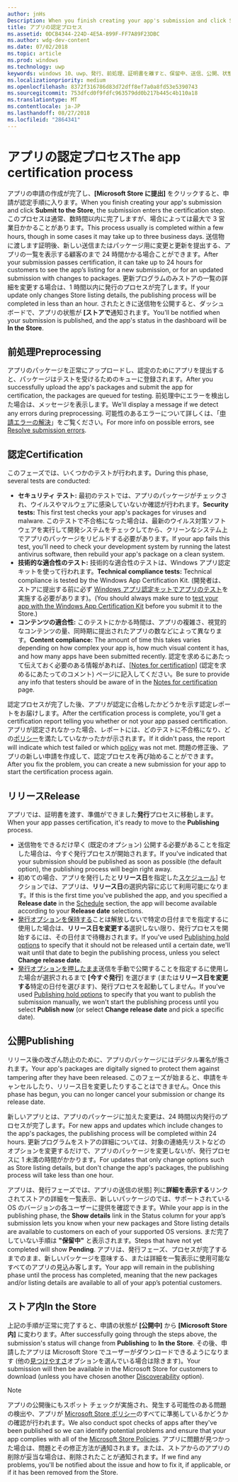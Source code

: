 ```yaml
---
author: jnHs
Description: When you finish creating your app's submission and click Submit to the Store, the submission enters the certification step.
title: アプリの認定プロセス
ms.assetid: 0DCB4344-224D-4E5A-899F-FF7A89F23DBC
ms.author: wdg-dev-content
ms.date: 07/02/2018
ms.topic: article
ms.prod: windows
ms.technology: uwp
keywords: windows 10、uwp、発行、前処理、証明書を離すと、保留中、送信、公開、状態、時間
ms.localizationpriority: medium
ms.openlocfilehash: 8372f316786d83d72dff8ef7a0a8fd53e5390743
ms.sourcegitcommit: 753dfcd0f9fdfc963579dd0b217b445c4b110a18
ms.translationtype: MT
ms.contentlocale: ja-JP
ms.lasthandoff: 08/27/2018
ms.locfileid: "2864341"
---
```

# <a name="the-app-certification-process"></a><span data-ttu-id="75e3f-103">アプリの認定プロセス</span><span class="sxs-lookup"><span data-stu-id="75e3f-103">The app certification process</span></span>

<span data-ttu-id="75e3f-104">アプリの申請の作成が完了し、**[Microsoft Store に提出]** をクリックすると、申請が認定手順に入ります。</span><span class="sxs-lookup"><span data-stu-id="75e3f-104">When you finish creating your app's submission and click **Submit to the Store**, the submission enters the certification step.</span></span> <span data-ttu-id="75e3f-105">このプロセスは通常、数時間以内に完了しますが、場合によっては最大で 3 営業日かかることがあります。</span><span class="sxs-lookup"><span data-stu-id="75e3f-105">This process usually is completed within a few hours, though in some cases it may take up to three business days.</span></span> <span data-ttu-id="75e3f-106">送信物に渡します証明後、新しい送信またはパッケージ用に変更と更新を提出する、アプリの一覧を表示する顧客のまで 24 時間かかる場合ことができます。</span><span class="sxs-lookup"><span data-stu-id="75e3f-106">After your submission passes certification, it can take up to 24 hours for customers to see the app’s listing for a new submission, or for an updated submission with changes to packages.</span></span> <span data-ttu-id="75e3f-107">更新プログラムのみストアの一覧の詳細を変更する場合は、1 時間以内に発行のプロセスが完了します。</span><span class="sxs-lookup"><span data-stu-id="75e3f-107">If your update only changes Store listing details, the publishing process will be completed in less than an hour.</span></span>  <span data-ttu-id="75e3f-108">されたときに送信物を公開すると、ダッシュ ボードで、アプリの状態が **[ストアで**通知されます。</span><span class="sxs-lookup"><span data-stu-id="75e3f-108">You'll be notified when your submission is published, and the app's status in the dashboard will be **In the Store**.</span></span>

## <a name="preprocessing"></a><span data-ttu-id="75e3f-109">前処理</span><span class="sxs-lookup"><span data-stu-id="75e3f-109">Preprocessing</span></span>

<span data-ttu-id="75e3f-110">アプリのパッケージを正常にアップロードし、認定のためにアプリを提出すると、パッケージはテストを受けるためのキューに登録されます。</span><span class="sxs-lookup"><span data-stu-id="75e3f-110">After you successfully upload the app's packages and submit the app for certification, the packages are queued for testing.</span></span> <span data-ttu-id="75e3f-111">前処理中にエラーを検出した場合は、メッセージを表示します。</span><span class="sxs-lookup"><span data-stu-id="75e3f-111">We'll display a message if we detect any errors during preprocessing.</span></span> <span data-ttu-id="75e3f-112">可能性のあるエラーについて詳しくは、「[申請エラーの解決](resolve-submission-errors.md)」をご覧ください。</span><span class="sxs-lookup"><span data-stu-id="75e3f-112">For more info on possible errors, see [Resolve submission errors](resolve-submission-errors.md).</span></span>

## <a name="certification"></a><span data-ttu-id="75e3f-113">認定</span><span class="sxs-lookup"><span data-stu-id="75e3f-113">Certification</span></span>

<span data-ttu-id="75e3f-114">このフェーズでは、いくつかのテストが行われます。</span><span class="sxs-lookup"><span data-stu-id="75e3f-114">During this phase, several tests are conducted:</span></span>

-   <span data-ttu-id="75e3f-115">**セキュリティ テスト:** 最初のテストでは、アプリのパッケージがチェックされ、ウイルスやマルウェアに感染していないか確認が行われます。</span><span class="sxs-lookup"><span data-stu-id="75e3f-115">**Security tests:** This first test checks your app's packages for viruses and malware.</span></span> <span data-ttu-id="75e3f-116">このテストで不合格になった場合は、最新のウイルス対策ソフトウェアを実行して開発システムをチェックしてから、クリーンなシステム上でアプリのパッケージをリビルドする必要があります。</span><span class="sxs-lookup"><span data-stu-id="75e3f-116">If your app fails this test, you'll need to check your development system by running the latest antivirus software, then rebuild your app's package on a clean system.</span></span>
-   <span data-ttu-id="75e3f-117">**技術的な適合性のテスト:** 技術的な適合性のテストは、Windows アプリ認定キットを使って行われます。</span><span class="sxs-lookup"><span data-stu-id="75e3f-117">**Technical compliance tests:** Technical compliance is tested by the Windows App Certification Kit.</span></span> <span data-ttu-id="75e3f-118">(開発者は、ストアに提出する前に必ず [Windows アプリ認定キットでアプリのテスト](../debug-test-perf/windows-app-certification-kit.md)を実施する必要があります)。</span><span class="sxs-lookup"><span data-stu-id="75e3f-118">(You should always make sure to [test your app with the Windows App Certification Kit](../debug-test-perf/windows-app-certification-kit.md) before you submit it to the Store.)</span></span>
-   <span data-ttu-id="75e3f-119">**コンテンツの適合性:** このテストにかかる時間は、アプリの複雑さ、視覚的なコンテンツの量、同時期に提出されたアプリの数などによって異なります。</span><span class="sxs-lookup"><span data-stu-id="75e3f-119">**Content compliance:** The amount of time this takes varies depending on how complex your app is, how much visual content it has, and how many apps have been submitted recently.</span></span> <span data-ttu-id="75e3f-120">認定を求めるにあたって伝えておく必要のある情報があれば、[[Notes for certification]](notes-for-certification.md) (認定を求めるにあたってのコメント) ページに記入してください。</span><span class="sxs-lookup"><span data-stu-id="75e3f-120">Be sure to provide any info that testers should be aware of in the [Notes for certification](notes-for-certification.md) page.</span></span>

<span data-ttu-id="75e3f-121">認定プロセスが完了した後、アプリが認定に合格したかどうかを示す認定レポートをお届けします。</span><span class="sxs-lookup"><span data-stu-id="75e3f-121">After the certification process is complete, you'll get a certification report telling you whether or not your app passed certification.</span></span> <span data-ttu-id="75e3f-122">アプリが認定されなかった場合、レポートには、どのテストに不合格になり、どの[ポリシー](https://docs.microsoft.com/legal/windows/agreements/store-policies)を満たしていなかったかが示されます。</span><span class="sxs-lookup"><span data-stu-id="75e3f-122">If it didn't pass, the report will indicate which test failed or which [policy](https://docs.microsoft.com/legal/windows/agreements/store-policies) was not met.</span></span> <span data-ttu-id="75e3f-123">問題の修正後、アプリの新しい申請を作成して、認定プロセスを再び始めることができます。</span><span class="sxs-lookup"><span data-stu-id="75e3f-123">After you fix the problem, you can create a new submission for your app to start the certification process again.</span></span>

## <a name="release"></a><span data-ttu-id="75e3f-124">リリース</span><span class="sxs-lookup"><span data-stu-id="75e3f-124">Release</span></span>

<span data-ttu-id="75e3f-125">アプリでは、証明書を渡す、準備ができました**発行**プロセスに移動します。</span><span class="sxs-lookup"><span data-stu-id="75e3f-125">When your app passes certification, it's ready to move to the **Publishing** process.</span></span>

- <span data-ttu-id="75e3f-126">送信物をできるだけ早く (既定のオプション) 公開する必要があることを指定した場合は、今すぐ発行プロセスが開始されます。</span><span class="sxs-lookup"><span data-stu-id="75e3f-126">If you've indicated that your submission should be published as soon as possible (the default option), the publishing process will begin right away.</span></span>
- <span data-ttu-id="75e3f-127">初めての場合、アプリを発行したと**リリース日**を指定した[スケジュール](configure-precise-release-scheduling.md#release)] セクションでは、アプリは、**リリース日**の選択内容に応じて利用可能になります。</span><span class="sxs-lookup"><span data-stu-id="75e3f-127">If this is the first time you've published the app, and you specified a **Release date** in the [Schedule](configure-precise-release-scheduling.md#release) section, the app will become available according to your **Release date** selections.</span></span>
- <span data-ttu-id="75e3f-128">[発行オプションを保持する](manage-submission-options.md#publishing-hold-options)ことは解放しないで特定の日付までを指定するに使用した場合は、**リリース日を変更する**選択しない限り、発行プロセスを開始するには、その日付まで待機おされます。</span><span class="sxs-lookup"><span data-stu-id="75e3f-128">If you've used [Publishing hold options](manage-submission-options.md#publishing-hold-options) to specify that it should not be released until a certain date, we'll wait until that date to begin the publishing process, unless you select **Change release date**.</span></span>
- <span data-ttu-id="75e3f-129">[発行オプションを押したまま](manage-submission-options.md#publishing-hold-options)送信を手動で公開することを指定するに使用した場合が選択されるまで **[今すぐ発行**] を選びます (または**リリース日を変更する**特定の日付を選びます)、発行プロセスを起動してしません。</span><span class="sxs-lookup"><span data-stu-id="75e3f-129">If you've used [Publishing hold options](manage-submission-options.md#publishing-hold-options) to specify that you want to publish the submission manually, we won't start the publishing process until you select **Publish now** (or select **Change release date** and pick a specific date).</span></span>


## <a name="publishing"></a><span data-ttu-id="75e3f-130">公開</span><span class="sxs-lookup"><span data-stu-id="75e3f-130">Publishing</span></span>

<span data-ttu-id="75e3f-131">リリース後の改ざん防止のために、アプリのパッケージにはデジタル署名が施されます。</span><span class="sxs-lookup"><span data-stu-id="75e3f-131">Your app's packages are digitally signed to protect them against tampering after they have been released.</span></span> <span data-ttu-id="75e3f-132">このフェーズが始まると、申請をキャンセルしたり、リリース日を変更したりすることはできません。</span><span class="sxs-lookup"><span data-stu-id="75e3f-132">Once this phase has begun, you can no longer cancel your submission or change its release date.</span></span>

<span data-ttu-id="75e3f-133">新しいアプリとは、アプリのパッケージに加えた変更は、24 時間以内発行のプロセスが完了します。</span><span class="sxs-lookup"><span data-stu-id="75e3f-133">For new apps and updates which include changes to the app's packages, the publishing process will be completed within 24 hours.</span></span> <span data-ttu-id="75e3f-134">更新プログラムをストアの詳細については、対象の連絡先リストなどのオプションを変更するだけで、アプリのパッケージを変更しないが、発行プロセスに 1 未満の時間がかかります。</span><span class="sxs-lookup"><span data-stu-id="75e3f-134">For updates that only change options such as Store listing details, but don't change the app's packages, the publishing process will take less than one hour.</span></span>

<span data-ttu-id="75e3f-135">アプリは、発行フェーズでは、アプリの送信の状態] 列に**詳細を表示する**リンクされてストアの詳細を一覧表示、新しいパッケージのでは、サポートされている OS のバージョンの各ユーザーに提供を確認できます。</span><span class="sxs-lookup"><span data-stu-id="75e3f-135">While your app is in the publishing phase, the **Show details** link in the Status column for your app’s submission lets you know when your new packages and Store listing details are available to customers on each of your supported OS versions.</span></span> <span data-ttu-id="75e3f-136">まだ完了していない手順は **"保留中"** と表示されます。</span><span class="sxs-lookup"><span data-stu-id="75e3f-136">Steps that have not yet completed will show **Pending**.</span></span> <span data-ttu-id="75e3f-137">アプリは、発行フェーズ、プロセスが完了するまでのまま、新しいパッケージを意味する、または詳細を一覧表示に使用可能なすべてのアプリの見込み客します。</span><span class="sxs-lookup"><span data-stu-id="75e3f-137">Your app will remain in the publishing phase until the process has completed, meaning that the new packages and/or listing details are available to all of your app’s potential customers.</span></span>

## <a name="in-the-store"></a><span data-ttu-id="75e3f-138">ストア内</span><span class="sxs-lookup"><span data-stu-id="75e3f-138">In the Store</span></span> 

<span data-ttu-id="75e3f-139">上記の手順が正常に完了すると、申請の状態が **[公開中]** から **[Microsoft Store 内]** に変わります。</span><span class="sxs-lookup"><span data-stu-id="75e3f-139">After successfully going through the steps above, the submission's status will change from **Publishing** to **In the Store**.</span></span> <span data-ttu-id="75e3f-140">その後、申請したアプリは Microsoft Store でユーザーがダウンロードできるようになります (他の[見つけやすさ](choose-visibility-options.md#discoverability)オプションを選んでいる場合は除きます)。</span><span class="sxs-lookup"><span data-stu-id="75e3f-140">Your submission will then be available in the Microsoft Store for customers to download (unless you have chosen another [Discoverability](choose-visibility-options.md#discoverability) option).</span></span> 

> [!NOTE]
> <span data-ttu-id="75e3f-141">アプリの公開後にもスポット チェックが実施され、発生する可能性のある問題の検出や、アプリが [Microsoft Store ポリシー](https://docs.microsoft.com/legal/windows/agreements/store-policies)のすべてに準拠しているかどうかの確認が行われます。</span><span class="sxs-lookup"><span data-stu-id="75e3f-141">We also conduct spot checks of apps after they've been published so we can identify potential problems and ensure that your app complies with all of the [Microsoft Store Policies](https://docs.microsoft.com/legal/windows/agreements/store-policies).</span></span> <span data-ttu-id="75e3f-142">アプリに問題が見つかった場合は、問題とその修正方法が通知されます。または、ストアからのアプリの削除が妥当な場合は、削除されたことが通知されます。</span><span class="sxs-lookup"><span data-stu-id="75e3f-142">If we find any problems, you'll be notified about the issue and how to fix it, if applicable, or if it has been removed from the Store.</span></span>

 

 

 




